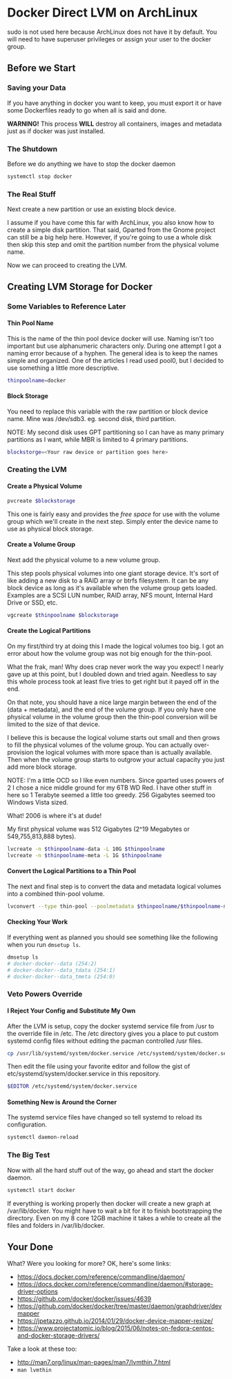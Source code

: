 # Docker Direct LVM on ArchLinux

sudo is not used here because ArchLinux does not have it by default.
You will need to have superuser privileges or assign your user to the docker group.

## Before we Start

### Saving your Data

If you have anything in docker you want to keep, you must export it or have some Dockerfiles ready to go when all is said and done.

**WARNING!** This process **WILL** destroy all containers, images and metadata just as if docker was just installed.

### The Shutdown
Before we do anything we have to stop the docker daemon
```bash
systemctl stop docker
```

### The Real Stuff

Next create a new partition or use an existing block device.

I assume if you have come this far with ArchLinux, you also know how to create a simple disk partition. That said, Gparted from the Gnome project can still be a big help here. However, if you're going to use a whole disk then skip this step and omit the partition number from the physical volume name.

Now we can proceed to creating the LVM.

## Creating LVM Storage for Docker

### Some Variables to Reference Later

#### Thin Pool Name
This is the name of the thin pool device docker will use. Naming isn't too important but use alphanumeric characters only. During one attempt I got a naming error because of a hyphen. The general idea is to keep the names simple and organized. One of the articles I read used pool0, but I decided to use something a little more descriptive.

```bash
thinpoolname=docker
```

#### Block Storage
You need to replace this variable with the raw partition or block device name. Mine was /dev/sdb3. eg. second disk, third partition.

NOTE: My second disk uses GPT partitioning so I can have as many primary partitions as I want, while MBR is limited to 4 primary partitions.

```bash
blockstorge=<Your raw device or partition goes here>
```
### Creating the LVM
#### Create a Physical Volume

```bash
pvcreate $blockstorage
```

This one is fairly easy and provides the *free space* for use with the volume group which we'll create in the next step. Simply enter the device name to use as physical block storage.

#### Create a Volume Group
Next add the physical volume to a new volume group.

This step pools physical volumes into one giant storage device. It's sort of like adding a new disk to a RAID array or btrfs filesystem. It can be any block device as long as it's available when the volume group gets loaded. Examples are a SCSI LUN number, RAID array, NFS mount, Internal Hard Drive or SSD, etc.

```bash
vgcreate $thinpoolname $blockstorage
```

#### Create the Logical Partitions

On my first/third try at doing this I made the logical volumes too big. I got an error about how the volume group was not big enough for the thin-pool.

What the frak, man! Why does crap never work the way you expect! I nearly gave up at this point, but I doubled down and tried again. Needless to say this whole process took at least five tries to get right but it payed off in the end.

On that note, you should have a nice large margin between the end of the (data + metadata), and the end of the volume group. If you only have one physical volume in the volume group then the thin-pool conversion will be limited to the size of that device.

I believe this is because the logical volume starts out small and then grows to fill the physical volumes of the volume group. You can actually over-provision the logical volumes with more space than is actually available. Then when the volume group starts to outgrow your actual capacity you just add more block storage.

NOTE: I'm a little OCD so I like even numbers. Since gparted uses powers of 2 I chose a nice middle ground for my 6TB WD Red. I have other stuff in here so 1 Terabyte seemed a little too greedy. 256 Gigabytes seemed too Windows Vista sized.

What! 2006 is where it's at dude!

My first physical volume was 512 Gigabytes (2^19 Megabytes or 549,755,813,888 bytes).

```bash
lvcreate -n $thinpoolname-data -L 10G $thinpoolname
lvcreate -n $thinpoolname-meta -L 1G $thinpoolname
```

#### Convert the Logical Partitions to a Thin Pool

The next and final step is to convert the data and metadata logical volumes into a combined thin-pool volume.

```bash
lvconvert --type thin-pool --poolmetadata $thinpoolname/$thinpoolname-meta $thinpoolname/$thinpoolname-data
```

#### Checking Your Work
If everything went as planned you should see something like the following when you run ``dmsetup ls``.

```bash
dmsetup ls
# docker-docker--data (254:2)
# docker-docker--data_tdata (254:1)
# docker-docker--data_tmeta (254:0)
```

### Veto Powers Override

#### I Reject Your Config and Substitute My Own

After the LVM is setup, copy the docker systemd service file from /usr to the override file in /etc. The /etc directory gives you a place to put custom systemd config files without editing the pacman controlled /usr files.

```bash
cp /usr/lib/systemd/system/docker.service /etc/systemd/system/docker.service
```

Then edit the file using your favorite editor and follow the gist of etc/systemd/system/docker.service in this repository.

```bash
$EDITOR /etc/systemd/system/docker.service 
```

#### Something New is Around the Corner

The systemd service files have changed so tell systemd to reload its configuration.

```bash
systemctl daemon-reload
```

### The Big Test

Now with all the hard stuff out of the way, go ahead and start the docker daemon.

```bash
systemctl start docker
```

If everything is working properly then docker will create a new graph at /var/lib/docker. You might have to wait a bit for it to finish bootstrapping the directory. Even on my 8 core 12GB machine it takes a while to create all the files and folders in /var/lib/docker.

## Your Done

What? Were you looking for more? OK, here's some links:

- https://docs.docker.com/reference/commandline/daemon/
- https://docs.docker.com/reference/commandline/daemon/#storage-driver-options
- https://github.com/docker/docker/issues/4639
- https://github.com/docker/docker/tree/master/daemon/graphdriver/devmapper
- https://jpetazzo.github.io/2014/01/29/docker-device-mapper-resize/
- https://www.projectatomic.io/blog/2015/06/notes-on-fedora-centos-and-docker-storage-drivers/

Take a look at these too:

- http://man7.org/linux/man-pages/man7/lvmthin.7.html
- ``man lvmthin``